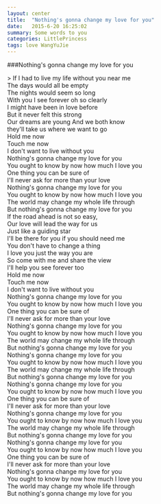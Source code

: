 ```yaml
---
layout: center
title:  "Nothing's gonna change my love for you"
date:   2015-6-20 16:25:02
summary: Some words to you
categories: LittlePrincess
tags: love WangYuJie
---
```


###<span class="blue">Nothing's gonna change my love for you</span>

<span class="green">
> If I had to live my life without you near me<br/>
The days would all be empty<br/>
The nights would seem so long<br/>
With you I see forever oh so clearly<br/>
I might have been in love before<br/>
But it never felt this strong<br/>
Our dreams are young And we both know<br/>
they'll take us where we want to go<br/>
Hold me now<br/>
Touch me now<br/>
I don't want to live without you<br/>
Nothing's gonna change my love for you<br/>
You ought to know by now how much I love you<br/>
One thing you can be sure of<br/>
I'll never ask for more than your love<br/>
Nothing's gonna change my love for you<br/>
You ought to know by now how much I love you<br/>
The world may change my whole life through<br/>
But nothing's gonna change my love for you<br/>
If the road ahead is not so easy,<br/>
Our love will lead the way for us<br/>
Just like a guiding star<br/>
I'll be there for you if you should need me<br/>
You don't have to change a thing<br/>
I love you just the way you are<br/>
So come with me and share the view<br/>
I'll help you see forever too<br/>
Hold me now<br/>
Touch me now<br/>
I don't want to live without you<br/>
Nothing's gonna change my love for you<br/>
You ought to know by now how much I love you<br/>
One thing you can be sure of<br/>
I'll never ask for more than your love<br/>
Nothing's gonna change my love for you<br/>
You ought to know by now how much I love you<br/>
The world may change my whole life through<br/>
But nothing's gonna change my love for you<br/>
Nothing's gonna change my love for you<br/>
You ought to know by now how much I love you<br/>
The world may change my whole life through<br/>
But nothing's gonna change my love for you<br/>
Nothing's gonna change my love for you<br/>
You ought to know by now how much I love you<br/>
One thing you can be sure of<br/>
I'll never ask for more than your love<br/>
Nothing's gonna change my love for you<br/>
You ought to know by now how much I love you<br/>
The world may change my whole life through<br/>
But nothing's gonna change my love for you<br/>
Nothing's gonna change my love for you<br/>
You ought to know by now how much I love you<br/>
One thing you can be sure of<br/>
I'll never ask for more than your love<br/>
Nothing's gonna change my love for you<br/>
You ought to know by now how much I love you<br/>
The world may change my whole life through<br/>
But nothing's gonna change my love for you<br/>

</span>
